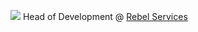 ![](https://media.discordapp.net/attachments/1073709172715163740/1084765904811868210/R_White.png?width=670&height=670) Head of Development @ [Rebel Services](https://rebel-services.com/)
